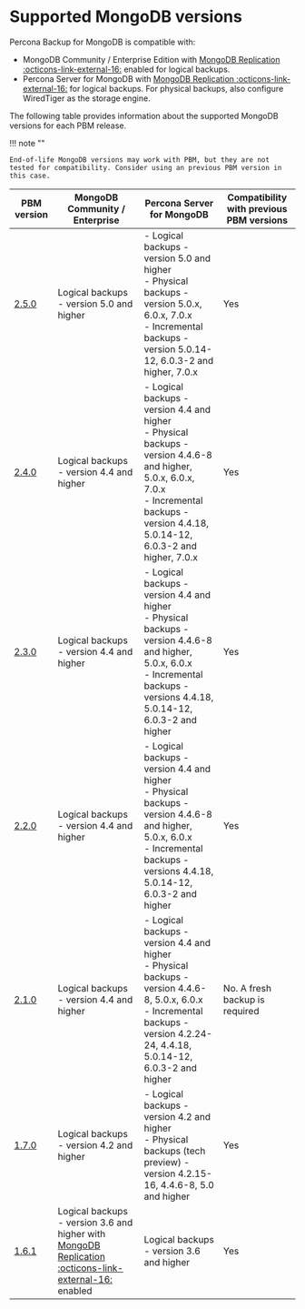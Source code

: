 # Supported MongoDB versions

Percona Backup for MongoDB is compatible with:

* MongoDB Community / Enterprise Edition  with [MongoDB Replication :octicons-link-external-16:](https://docs.mongodb.com/manual/replication/) enabled for logical backups.
* Percona Server for MongoDB with [MongoDB Replication :octicons-link-external-16:](https://docs.mongodb.com/manual/replication/) for logical backups. For physical backups, also configure WiredTiger as the storage engine.

The following table provides information about the supported MongoDB versions for each PBM release. 

!!! note ""

    End-of-life MongoDB versions may work with PBM, but they are not tested for compatibility. Consider using an previous PBM version in this case.


| PBM version | MongoDB Community / Enterprise | Percona Server for MongoDB|Compatibility with previous PBM versions|
| ----------- |------------------------------- | ------------------------- |----------------------------------------|
| [2.5.0](../release-notes/2.5.0.md) | Logical backups - version 5.0 and higher| - Logical backups - version 5.0 and higher <br> - Physical backups - version  5.0.x, 6.0.x, 7.0.x <br> - Incremental backups - version 5.0.14-12, 6.0.3-2 and higher, 7.0.x| Yes |
| [2.4.0](../release-notes/2.4.0.md) | Logical backups - version 4.4 and higher| - Logical backups - version 4.4 and higher <br> - Physical backups - version 4.4.6-8 and higher, 5.0.x, 6.0.x, 7.0.x <br> - Incremental backups - version 4.4.18, 5.0.14-12, 6.0.3-2 and higher, 7.0.x| Yes |
| [2.3.0](../release-notes/2.3.0.md) | Logical backups - version 4.4 and higher| - Logical backups - version 4.4 and higher <br> - Physical backups - version 4.4.6-8 and higher, 5.0.x, 6.0.x <br> - Incremental backups - versions 4.4.18, 5.0.14-12, 6.0.3-2 and higher| Yes | 
| [2.2.0](../release-notes/2.2.0.md) | Logical backups - version 4.4 and higher| - Logical backups - version 4.4 and higher <br> - Physical backups - version 4.4.6-8 and higher, 5.0.x, 6.0.x <br> - Incremental backups - versions 4.4.18, 5.0.14-12, 6.0.3-2 and higher| Yes | 
| [2.1.0](../release-notes/2.1.0.md) | Logical backups - version 4.4 and higher| - Logical backups - version 4.4 and higher <br> - Physical backups - version 4.4.6-8, 5.0.x, 6.0.x <br> - Incremental backups - version 4.2.24-24, 4.4.18, 5.0.14-12, 6.0.3-2 and higher| No. A fresh backup is required|
| [1.7.0](../release-notes/1.7.0.md)              | Logical backups - version 4.2 and higher | - Logical backups - version 4.2 and higher <br> - Physical backups (tech preview) -  version 4.2.15-16, 4.4.6-8, 5.0 and higher | Yes
| [1.6.1](../release-notes/1.6.1.md)              | Logical backups - version 3.6 and higher with [MongoDB Replication :octicons-link-external-16:](https://docs.mongodb.com/manual/replication/) enabled| Logical backups - version 3.6 and higher|Yes




